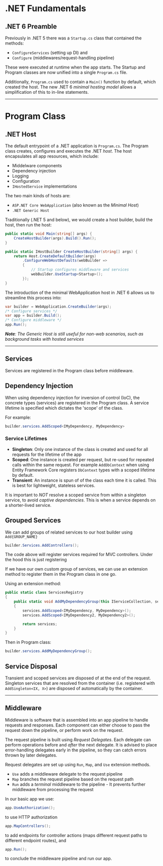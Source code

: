 # .NET Fundamentals #
## .NET 6 Preamble ##
Previously in .NET 5 there was a `Startup.cs` class that contained the methods:
- `ConfigureServices` (setting up DI) and
- `Configure` (middlewares/request-handling pipeline)

These were executed at runtime when the app starts. The Startup and Program classes are now unified into a single `Program.cs` file.

Additionally, `Program.cs` used to contain a `Main()` function by default, which created the host. The new .NET 6 _minimal hosting model_ allows a simplification of this to in-line statements.

---
# Program Class
## .NET Host

The default entrypoint of a .NET application is `Program.cs`. The Program class creates, configures and executes the .NET _host_. The host encapsulates all app resources, which include:
- Middelware components
- Dependency injection
- Logging
- Configuration
- `IHostedService` implementations

The two main kinds of hosts are:
- `ASP.NET Core WebApplication` (also known as the _Minimal Host_)
- `.NET Generic Host`

Traditionally (.NET 5 and below), we would create a host builder, build the host, then run the host:

```cs
public static void Main(string[] args) {
    CreateHostBuilder(args).Build().Run();
}

public static IHostBuilder CreateHostBuilder(string[] args) {
    return Host.CreateDefaultBuilder(args)
        .ConfigureWebHostDefaults(webBuilder =>
        {
            // Startup configures middleware and services
            webBuilder.UseStartup<Startup>();
        });
}     
```

The introduction of the minimal WebApplication host in .NET 6 allows us to streamline this process into:

```cs
var builder = WebApplication.CreateBuilder(args);
/* Configure services */
var app = builder.Build();
/* Configure middleware */
app.Run();
```

_**Note**: The Generic Host is still useful for non-web scenarios, such as background tasks with hosted services_

---
## Services
Services are registered in the Program class before middleware.

## Dependency Injection

When using dependency injection for inversion of control (IoC), the concrete types (services) are registered in the Program class. A service lifetime is specified which dictates the 'scope' of the class.

For example:
```cs
builder.services.AddScoped<IMyDependency, MyDependency>
```

### Service Lifetimes
- **Singleton**: Only one instance of the class is created and used for all requests for the lifetime of the app
- **Scoped**: One instance is created per request, but re-used for repeated calls within the same request. For example `AddDbContext` when using Entity Framework Core registers `DbContext` types with a scoped lifetime by default.
- **Transient**: An instance is spun of of the class each time it is called. This is best for lightweight, stateless services.

It is important to _NOT_ resolve a scoped service from within a singleton service, to avoid _captive dependencies_. This is when a service depends on a shorter-lived service.

## Grouped  Services
We can add groups of related services to our host builder using `Add{GROUP_NAME}`
```cs
builder.Services.AddControllers();
```
The code above will register services required for MVC controllers. Under the hood this is just registering 

If we have our own custom group of services, we can use an extension method to register them in the Program class in one go.

Using an extension method:
```cs
public static class ServicesRegistry
{
    public static void AddMyDependencyGroup(this IServiceCollection, services)
    {
        services.AddScoped<IMyDependency, MyDependency>();
        services.AddScoped<IMyDependency2, MyDependency2>();

        return services;
    }
}
```
Then in Program class:
```cs
builder.services.AddMyDependencyGroup();
```

## Service Disposal
Transient and scoped services are disposed of at the end of the request. Singleton services that are resolved from the container (i.e. registered with `AddSingleton<IX, X>`) are disposed of automatically by the container.

---
## Middleware
Middleware is software that is assembled into an app pipeline to handle requests and responses. Each component can either choose to pass the request down the pipeline, or perform work on the request.

The request pipeline is built using _Request Delegates_. Each delegate can perform operations before and _after_ the next delegate. It is advised to place error-handling delegates early in the pipeline, so they can catch errors thrown by later delegates.

Request delegates are set up using `Run`, `Map`, and `Use` extension methods.
- `Use` adds a middleware delegate to the request pipeline
- `Map` branches the request pipeline based on the request path
- `Run` adds a _terminal_ middleware to the pipeline - It prevents further middleware from processing the request

In our basic app we use:
```cs
app.UseAuthorization();
```
to use HTTP authorization
```cs
app.MapControllers();
```
to add endpoints for controller actions (maps different request paths to different endpoint routes), and
```cs
app.Run();
```
to conclude the middleware pipeline and run our app.